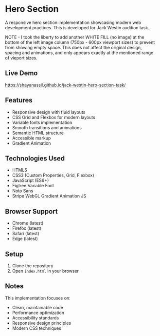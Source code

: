 # Hero Section

A responsive hero section implementation showcasing modern web development practices. This is developed for Jack Westin audition task.

NOTE - I took the liberty to add another WHITE FILL (no image) at the bottom of the left image column (750px - 600px viewport sizes) to prevent from showing empty space. This does not affect the original design, spacing and animations, and only appears exactly at the mentioned range of vieport sizes.

## Live Demo
https://shayanassil.github.io/jack-westin-hero-section-task/

## Features

- Responsive design with fluid layouts
- CSS Grid and Flexbox for modern layouts
- Variable fonts implementation 
- Smooth transitions and animations
- Semantic HTML structure
- Accessible markup
- Gradient Animation

## Technologies Used

- HTML5
- CSS3 (Custom Properties, Grid, Flexbox)
- JavaScript (ES6+)
- Figtree Variable Font
- Noto Sans
- Stripe WebGL Gradient Animation JS

## Browser Support

- Chrome (latest)
- Firefox (latest)
- Safari (latest)
- Edge (latest)

## Setup

1. Clone the repository
2. Open `index.html` in your browser

## Notes

This implementation focuses on:
- Clean, maintainable code
- Performance optimization
- Accessibility standards
- Responsive design principles
- Modern CSS techniques 

